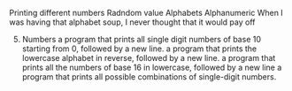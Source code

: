 Printing different numbers
Radndom value
Alphabets
Alphanumeric
When I was having that alphabet soup, I never thought that it would pay off

5. Numbers
a program that prints all single digit numbers of base 10 starting from 0, followed by a new line.
 a program that prints the lowercase alphabet in reverse, followed by a new line. 
a program that prints all the numbers of base 16 in lowercase, followed by a new line
a program that prints all possible combinations of single-digit numbers.
